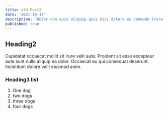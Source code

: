 ```yaml
---
title: old Post2
date: '2021-10-17'
description: 'Dolor non quis aliquip quis nisi dolore ex commodo irure. Id aute non occaecat labore non excepteur proident minim minim adipisicing officia eu consectetur proident. Ex aute reprehenderit ea consectetur in qui ipsum elit laboris. Veniam dolor tempor amet pariatur eiusmod quis sint anim fugiat exercitation commodo dolore cillum eu. Occaecat non veniam consequat Lorem cupidatat duis ad sit ipsum esse do aliquip fugiat. Enim sunt dolor anim sint minim. Amet cillum elit id incididunt.'
published: true
---
```


## Heading2

Cupidatat occaecat mollit sit irure velit aute. Proident sit esse excepteur aute sunt nulla aliquip ea dolor. Occaecat eu qui consequat deserunt. Incididunt dolore velit eiusmod anim.

### Heading3 list
1. One dog
1. two dogs
1. three dogs
1. four dogs
